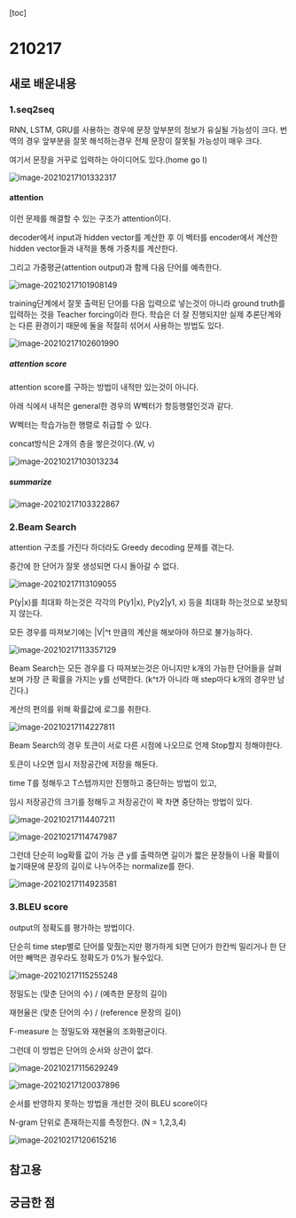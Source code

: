 [toc]

# 210217

## 새로 배운내용

### 1.seq2seq

RNN, LSTM, GRU를 사용하는 경우에 문장 앞부분의 정보가 유실될 가능성이 크다. 번역의 경우 앞부분을 잘못 해석하는경우 전체 문장이 잘못될 가능성이 매우 크다.

여기서 문장을 거꾸로 입력하는 아이디어도 있다.(home go I)



![image-20210217101332317](images/image-20210217101332317.png)



#### attention

이런 문제를 해결할 수 있는 구조가 attention이다.

decoder에서 input과 hidden vector를 계산한 후 이 벡터를 encoder에서 계산한 hidden vector들과 내적을 통해 가중치를 계산한다.

그리고 가중평균(attention output)과 함께 다음 단어를 예측한다.

![image-20210217101908149](images/image-20210217101908149.png)

training단계에서 잘못 출력된 단어를 다음 입력으로 넣는것이 아니라 ground truth를 입력하는 것을 Teacher forcing이라 한다. 학습은 더 잘 진행되지만 실제 추론단계와는 다른 환경이기 때문에 둘을 적절히 섞어서 사용하는 방법도 있다.

![image-20210217102601990](images/image-20210217102601990.png)

##### attention score

attention score를 구하는 방법이 내적만 있는것이 아니다.

아래 식에서 내적은 general한 경우의 W벡터가 항등행렬인것과 같다.

W벡터는 학습가능한 행렬로 취급할 수 있다.

concat방식은 2개의 층을 쌓은것이다.(W, v)

![image-20210217103013234](images/image-20210217103013234.png)

##### summarize

![image-20210217103322867](images/image-20210217103322867.png)

### 2.Beam Search

attention 구조를 가진다 하더라도 Greedy decoding 문제를 겪는다.

중간에 한 단어가 잘못 생성되면 다시 돌아갈 수 없다.

![image-20210217113109055](images/image-20210217113109055.png)

P(y|x)를 최대화 하는것은 각각의  P(y1|x), P(y2|y1, x) 등을 최대화 하는것으로 보장되지 않는다. 

모든 경우를 따져보기에는 |V|^t 만큼의 계산을 해보아야 하므로 불가능하다.

![image-20210217113357129](images/image-20210217113357129.png)

Beam Search는 모든 경우를 다 따져보는것은 아니지만 k개의 가능한 단어들을 살펴보며 가장 큰 확률을 가지는 y를 선택한다. (k^t가 아니라 매 step마다 k개의 경우만 남긴다.)

계산의 편의를 위해 확률값에 로그를 취한다.

![image-20210217114227811](images/image-20210217114227811.png)

Beam Search의 경우 <EOS> 토큰이 서로 다른 시점에 나오므로 언제 Stop할지 정해야한다.

<EOS> 토큰이 나오면 임시 저장공간에 저장을 해둔다.

time T를 정해두고 T스텝까지만 진행하고 중단하는 방법이 있고,

임시 저장공간의 크기를 정해두고 저장공간이 꽉 차면 중단하는 방법이 있다.



![image-20210217114407211](images/image-20210217114407211.png)

![image-20210217114747987](images/image-20210217114747987.png)

그런데 단순히 log확률 값이 가능 큰 y를 출력하면 길이가 짧은 문장들이 나올 확률이 높기때문에 문장의 길이로 나누어주는 normalize를 한다.

![image-20210217114923581](images/image-20210217114923581.png)

### 3.BLEU score

output의 정확도를 평가하는 방법이다.

단순히 time step별로 단어를 맞췄는지만 평가하게 되면 단어가 한칸씩 밀리거나 한 단어만 빼먹은 경우라도 정확도가 0%가 될수있다.

![image-20210217115255248](images/image-20210217115255248.png)

정밀도는 (맞춘 단어의 수) / (예측한 문장의 길이)

재현율은 (맞춘 단어의 수) / (reference 문장의 길이)

F-measure 는 정밀도와 재현율의 조화평균이다.

그런데 이 방법은 단어의 순서와 상관이 없다.

![image-20210217115629249](images/image-20210217115629249.png)



![image-20210217120037896](images/image-20210217120037896.png)

순서를 반영하지 못하는 방법을 개선한 것이 BLEU score이다

N-gram 단위로 존재하는지를 측정한다. (N = 1,2,3,4)

![image-20210217120615216](images/image-20210217120615216.png)

## 참고용



## 궁금한 점


